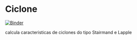 # Ciclone

[![Binder](https://mybinder.org/badge_logo.svg)](https://mybinder.org/v2/gh/2gabrieu/IF_Ciclone/master)


calcula caracteristicas de ciclones do tipo Stairmand e Lapple


